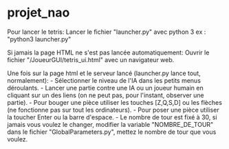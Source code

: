# projet_nao


Pour lancer le tetris:
	Lancer le fichier "launcher.py" avec python 3 ex : "python3 launcher.py"

Si jamais la page HTML ne s'est pas lancée automatiquement:
	Ouvrir le fichier "/JoueurGUI/tetris_ui.html" avec un navigateur web.

Une fois sur la page html et le serveur lancé (launcher.py lance tout, normalement):
	- Sélectionner le niveau de l'IA dans les petits menus déroulants.
	- Lancer une partie contre une IA ou un joueur humain en cliquant sur un des liens (on ne peut pas, pour l'instant, observer une partie).
	- Pour bouger une pièce utiliser les touches [Z,Q,S,D] ou les flèches (ne fonctionne pas sur tout les ordinateurs).
	- Pour poser une pièce utiliser la toucher Enter ou la barre d'espace.
	- Le nombre de tour est fixé à 30, si jamais vous voulez le changer, modifier la variable "NOMBRE_DE_TOUR" dans le fichier "GlobalParameters.py", mettez le nombre de tour que vous voulez.
